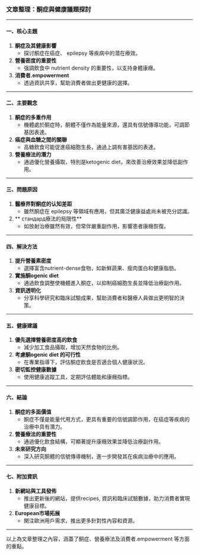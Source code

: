 ### 文章整理：酮症與健康議題探討

---

#### 一、核心主題  
1. **酮症及其健康影響**  
   - 探讨酮症在癌症、 epilepsy 等疾病中的潜在療效。  
2. **營養密度的重要性**  
   - 强調飲食中 nutrient density 的重要性，以支持身體康癮。  
3. **消費者.empowerment**  
   - 透過資訊共享，幫助消費者做出更健康的選擇。

---

#### 二、主要觀念  
1. **酮症的多重作用**  
   - 機體處於酮症時，酮體不僅作為能量來源，還具有信號傳導功能，可調節基因表達。  
2. **癌症與血糖之間的關聯**  
   - 高糖飲食可能促進癌細胞生長，通過上調有害基因的表達。  
3. **營養療法的潛力**  
   - 通過優化營養攝取，特別是ketogenic diet，來改善治療效果並降低副作用。

---

#### 三、問題原因  
1. **醫療界對酮症的认知差距**  
   - 雖然酮症在 epilepsy 等領域有應用，但其廣泛健康益處尚未被充分認識。  
2. ** стандард療法的局限性**  
   - 如放射治療雖然有效，但常伴嚴重副作用，影響患者康癮恢復。

---

#### 四、解決方法  
1. **提升營養素密度**  
   - 選擇富含nutrient-dense食物，如新鮮蔬果、瘦肉蛋白和健康脂肪。  
2. **實施酮ogenic diet**  
   - 通過飲食調整使機體進入酮症，以抑制癌細胞生長並降低治療副作用。  
3. **資訊透明化**  
   - 分享科學研究和臨床試驗成果，幫助消費者和醫療人員做出更明智的決策。

---

#### 五、健康建議  
1. **優先選擇營養密度高的飲食**  
   - 減少加工食品攝取，增加天然食物的比例。  
2. **考慮酮ogenic diet 的可行性**  
   - 在專業指導下，評估酮症飲食是否適合個人健康狀況。  
3. **密切監控健康數據**  
   - 使用健康追蹤工具，定期評估體能和康癮指標。

---

#### 六、結論  
1. **酮症的多面價值**  
   - 酮症不僅是能量代用方式，更具有重要的信號調節作用，在癌症等疾病的治療中具有潛力。  
2. **營養療法的重要性**  
   - 通過優化飲食結構，可顯著提升康癮效果並降低治療副作用。  
3. **未來研究方向**  
   - 深入研究酮體的信號傳導機制，進一步開發其在疾病治療中的應用。

---

#### 七、附加資訊  
1. **新網站與工具發佈**  
   - 推出更新後的網站，提供recipes, 資訊和臨床試驗數據，助力消費者實現健康目標。  
2. **European市場拓展**  
   - 関注歐洲用戶需求，推出更多針對性內容和資源。

---

以上為文章整理之內容，涵蓋了酮症、營養療法及消費者.empowerment 等方面的重點。